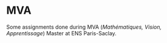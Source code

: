 # MVA

Some assignments done during MVA (*Mathématiques, Vision, Apprentissage*) Master at ENS Paris-Saclay.


